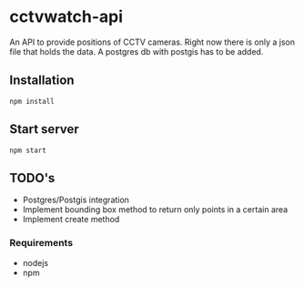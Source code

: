 # cctvwatch-api
An API to provide positions of CCTV cameras.
Right now there is only a json file that holds the data.
A postgres db with postgis has to be added.

## Installation
```
npm install
```

## Start server
```
npm start
```

## TODO's
*	Postgres/Postgis integration
* 	Implement bounding box method to return only points in a certain area 
*	Implement create method


### Requirements

*	nodejs
*	npm
